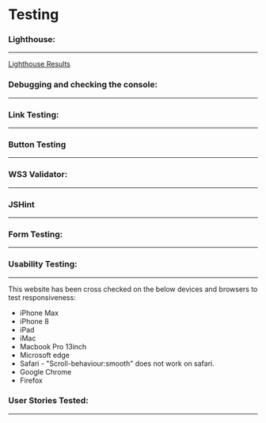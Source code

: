 # Testing


### Lighthouse:
---


[Lighthouse Results](/docs/testing/stay-in-st-tropez-lighthouse-reports.png)

### Debugging and checking the console:
---

### Link Testing:
---



### Button Testing
---



### WS3 Validator:
---


### JSHint
---


### Form Testing:
---


### Usability Testing:
---

This website has been cross checked on the below devices and browsers to test responsiveness:
- iPhone Max
- iPhone 8
- iPad 
- iMac
- Macbook Pro 13inch 
- Microsoft edge
- Safari - "Scroll-behaviour:smooth" does not work on safari.
- Google Chrome
- Firefox 


### User Stories Tested:
---

